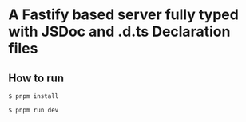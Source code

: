 # A Fastify based server fully typed with JSDoc and .d.ts Declaration files

## How to run
```shell
$ pnpm install
```
```shell
$ pnpm run dev
```